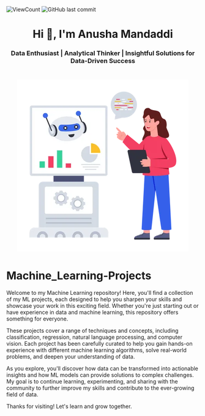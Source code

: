 ![ViewCount](https://views.whatilearened.today/views/github/Aryan4433/Machine-Learning-projects.svg?cache=remove)
![GitHub last commit](https://img.shields.io/github/last-commit/Aryan4433/Machine-Learning-projects?style=flat)

<h1 align="center">Hi 👋, I'm Anusha Mandaddi </h1>
<h3 align="center">Data Enthusiast | Analytical Thinker | Insightful Solutions for Data-Driven Success</h3>

<h1 align="center">
 <img src="MachineLearning.webp" />
</h1>



# Machine_Learning-Projects
Welcome to my Machine Learning repository! Here, you'll find a collection of my ML projects, each designed to help you sharpen your skills and showcase your work in this exciting field. Whether you're just starting out or have experience in data and machine learning, this repository offers something for everyone.

These projects cover a range of techniques and concepts, including classification, regression, natural language processing, and computer vision. Each project has been carefully curated to help you gain hands-on experience with different machine learning algorithms, solve real-world problems, and deepen your understanding of data.

As you explore, you'll discover how data can be transformed into actionable insights and how ML models can provide solutions to complex challenges. My goal is to continue learning, experimenting, and sharing with the community to further improve my skills and contribute to the ever-growing field of data.

Thanks for visiting! Let's learn and grow together.
